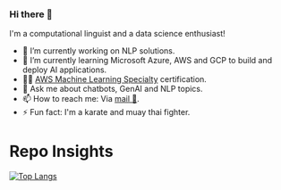 ### Hi there 👋

<!---
**kit57/kit57** is a ✨ _special_ ✨ repository because its `README.md` (this file) appears on your GitHub profile.
Here are some ideas to get you started:
--->

I'm a computational linguist and a data science enthusiast!

- 🔭 I’m currently working on NLP solutions.
- 🌱 I’m currently learning Microsoft Azure, AWS and GCP to build and deploy AI applications.
- 👨‍💻 [AWS Machine Learning Specialty](https://aws.amazon.com/certification/certified-machine-learning-specialty/) certification.
- 💬 Ask me about chatbots, GenAI and NLP topics.
- 📫 How to reach me: Via <a href="mailto:maclakun@hotmail.com">mail 📧</a>.
- ⚡ Fun fact: I'm a karate and muay thai fighter.


# Repo Insights
[![Top Langs](https://github-readme-stats.vercel.app/api/top-langs/?username=kit57&layout=compact)](https://github.com/kit57/github-readme-stats)
